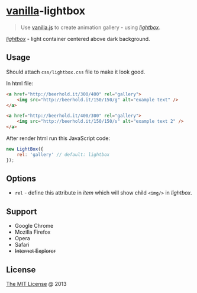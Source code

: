 # [vanilla][0]-lightbox

> Use [vanilla.js][0] to create animation gallery - using [*lightbox*][2].

[*lightbox*][2] - light container centered above dark background.

## Usage

Should attach `css/lightbox.css` file to make it look good.

In html file:
```html
<a href="http://beerhold.it/300/400" rel="gallery">
    <img src="http://beerhold.it/150/150/g" alt="example text" />
</a>

<a href="http://beerhold.it/400/300" rel="gallery">
    <img src="http://beerhold.it/150/150/s" alt="example text 2" />
</a>
```

After render html run this JavaScript code:

```javascript
new LightBox({
    rel: 'gallery' // default: lightbox
});
```

## Options

- `rel` - define this attribute in *item* which will show child `<img/>` in *lightbox*.

## Support

- Google Chrome
- Mozilla Firefox
- Opera
- Safari
- <del>Internet Explorer</del>

## License

[The MIT License][1] @ 2013

[0]: https://github.com/piecioshka/vanilla.js
[1]: http://piecioshka.mit-license.org
[2]: http://en.wikipedia.org/wiki/Lightbox_(JavaScript)
